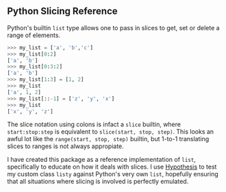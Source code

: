 ## Python Slicing Reference

Python's builtin `list` type allows one to pass in slices
to get, set or delete a range of elements.

```python
>>> my_list = ['a', 'b','c']
>>> my_list[0:2]
['a', 'b']
>>> my_list[0:3:2]
['a', 'b']
>>> my_list[1:3] = [1, 2]
>>> my_list
['a', 1, 2]
>>> my_list[::-1] = ['z', 'y', 'x']
>>> my_list
['x', 'y', 'z']
```

The slice notation using colons is infact a `slice` builtin,
where `start:stop:step` is equivalent to `slice(start, stop, step)`.
This looks an awful lot like the `range(start, stop, step)` builtin,
but 1-to-1 translating slices to ranges is not always appropiate.

I have created this package as a reference implementation of `list`,
specifically to educate on how it deals with slices.
I use [Hypothesis](https://hypothesis.readthedocs.io/en/latest/) 
to test my custom class `listy` against Python's very own `list`,
hopefully ensuring that all situations where slicing is involved
is perfectly emulated.
